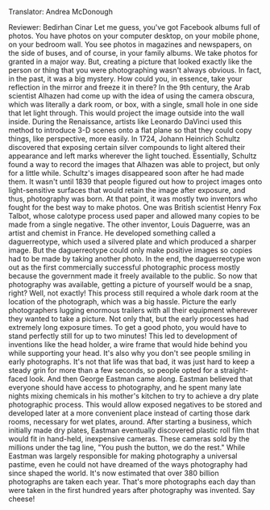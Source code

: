 

Translator: Andrea McDonough

Reviewer: Bedirhan Cinar
Let me guess,
you&#39;ve got Facebook albums full of photos.
You have photos on your computer desktop,
on your mobile phone,
on your bedroom wall.
You see photos in magazines and newspapers,
on the side of buses,
and of course, in your family albums.
We take photos for granted in a major way.
But, creating a picture
that looked exactly like the person or thing
that you were photographing wasn&#39;t always obvious.
In fact, in the past, it was a big mystery.
How could you, in essence,
take your reflection in the mirror
and freeze it in there?
In the 9th century,
the Arab scientist Alhazen
had come up with the idea
of using the camera obscura,
which was literally a dark room, or box,
with a single, small hole in one side that let light through.
This would project the image outside into the wall inside.
During the Renaissance,
artists like Leonardo DaVinci used this method
to introduce 3-D scenes onto a flat plane
so that they could copy things,
like perspective, more easily.
In 1724, Johann Heinrich Schultz discovered
that exposing certain silver compounds to light
altered their appearance
and left marks wherever the light touched.
Essentially, Schultz found a way to record the images
that Alhazen was able to project,
but only for a little while.
Schultz&#39;s images disappeared soon after he had made them.
It wasn&#39;t until 1839 that people figured out
how to project images onto light-sensitive surfaces
that would retain the image after exposure,
and thus, photography was born.
At that point, it was mostly two inventors
who fought for the best way to make photos.
One was British scientist Henry Fox Talbot,
whose calotype process used paper
and allowed many copies to be made
from a single negative.
The other inventor, Louis Daguerre,
was an artist and chemist in France.
He developed something called a daguerreotype,
which used a silvered plate
and which produced a sharper image.
But the daguerreotype could only make positive images
so copies had to be made by taking another photo.
In the end, the daguerreotype won out
as the first commercially successful photographic process
mostly because the government made it freely available to the public.
So now that photography was available,
getting a picture of yourself would be a snap, right?
Well, not exactly!
This process still required a whole dark room
at the location of the photograph,
which was a big hassle.
Picture the early photographers lugging
enormous trailers with all their equipment
wherever they wanted to take a picture.
Not only that, but the early processes
had extremely long exposure times.
To get a good photo, you would have to stand perfectly still
for up to two minutes!
This led to development of inventions like
the head holder,
a wire frame that would hide behind you
while supporting your head.
It&#39;s also why you don&#39;t see people smiling
in early photographs.
It&#39;s not that life was that bad,
it was just hard to keep a steady grin
for more than a few seconds,
so people opted for a straight-faced look.
And then George Eastman came along.
Eastman believed that everyone
should have access to photography,
and he spent many late nights
mixing chemicals in his mother&#39;s kitchen
to try to achieve a dry plate photographic process.
This would allow exposed negatives
to be stored and developed later
at a more convenient place
instead of carting those dark rooms,
necessary for wet plates, around.
After starting a business,
which initially made dry plates,
Eastman eventually discovered plastic roll film
that would fit in hand-held, inexpensive cameras.
These cameras sold by the millions under the tag line,
&quot;You push the button,
we do the rest.&quot;
While Eastman was largely responsible
for making photography a universal pastime,
even he could not have dreamed of the ways
photography had since shaped the world.
It&#39;s now estimated that over 380 billion photographs
are taken each year.
That&#39;s more photographs each day
than were taken in the first hundred years
after photography was invented.
Say cheese!

